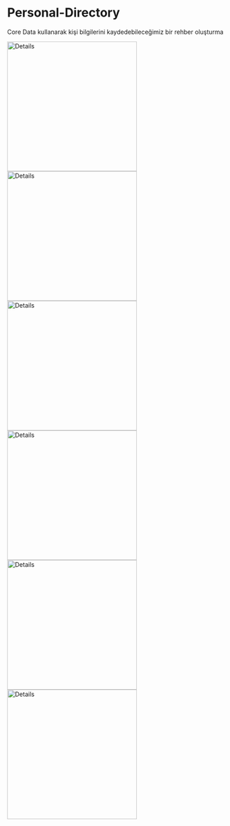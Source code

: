 # Personal-Directory
Core Data kullanarak kişi bilgilerini kaydedebileceğimiz bir rehber oluşturma


<img src="https://github.com/gamzeakyuz/Personal-Directory/assets/95036569/e8e3c5e6-7684-4f41-9cc3-f12383ccc029" alt="Details" width="300" height="300">
<img src="https://github.com/gamzeakyuz/Personal-Directory/assets/95036569/d1a1ea19-0373-4696-a137-be9dbe777c4d" alt="Details" width="300" height="300">
<img src="https://github.com/gamzeakyuz/Personal-Directory/assets/95036569/80248153-76e6-4d3d-bcd7-520cdbe51e41" alt="Details" width="300" height="300">
<img src="https://github.com/gamzeakyuz/Personal-Directory/assets/95036569/937e6cf4-6b2b-44bf-8ca0-3398feed39ef" alt="Details" width="300" height="300">
<img src="https://github.com/gamzeakyuz/Personal-Directory/assets/95036569/29833464-7ec8-4436-9b73-4ba2f26dcac2" alt="Details" width="300" height="300">
<img src="https://github.com/gamzeakyuz/Personal-Directory/assets/95036569/a3f29aa6-a36f-478b-bbe1-9eb7e255262c" alt="Details" width="300" height="300">
